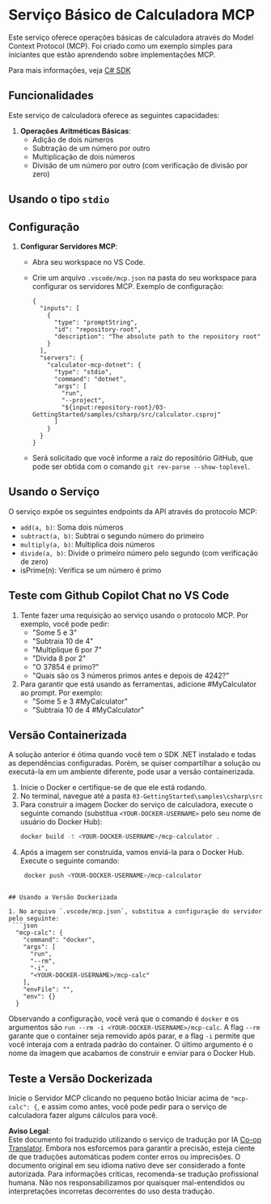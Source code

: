 <!--
CO_OP_TRANSLATOR_METADATA:
{
  "original_hash": "882aae00f1d3f007e20d03b883f44afa",
  "translation_date": "2025-07-13T22:15:39+00:00",
  "source_file": "03-GettingStarted/samples/csharp/README.md",
  "language_code": "br"
}
-->
# Serviço Básico de Calculadora MCP

Este serviço oferece operações básicas de calculadora através do Model Context Protocol (MCP). Foi criado como um exemplo simples para iniciantes que estão aprendendo sobre implementações MCP.

Para mais informações, veja [C# SDK](https://github.com/modelcontextprotocol/csharp-sdk)

## Funcionalidades

Este serviço de calculadora oferece as seguintes capacidades:

1. **Operações Aritméticas Básicas**:
   - Adição de dois números
   - Subtração de um número por outro
   - Multiplicação de dois números
   - Divisão de um número por outro (com verificação de divisão por zero)

## Usando o tipo `stdio`
  
## Configuração

1. **Configurar Servidores MCP**:
   - Abra seu workspace no VS Code.
   - Crie um arquivo `.vscode/mcp.json` na pasta do seu workspace para configurar os servidores MCP. Exemplo de configuração:

     ```jsonc
     {
       "inputs": [
         {
           "type": "promptString",
           "id": "repository-root",
           "description": "The absolute path to the repository root"
         }
       ],
       "servers": {
         "calculator-mcp-dotnet": {
           "type": "stdio",
           "command": "dotnet",
           "args": [
             "run",
             "--project",
             "${input:repository-root}/03-GettingStarted/samples/csharp/src/calculator.csproj"
           ]
         }
       }
     }
     ```

   - Será solicitado que você informe a raiz do repositório GitHub, que pode ser obtida com o comando `git rev-parse --show-toplevel`.

## Usando o Serviço

O serviço expõe os seguintes endpoints da API através do protocolo MCP:

- `add(a, b)`: Soma dois números
- `subtract(a, b)`: Subtrai o segundo número do primeiro
- `multiply(a, b)`: Multiplica dois números
- `divide(a, b)`: Divide o primeiro número pelo segundo (com verificação de zero)
- isPrime(n): Verifica se um número é primo

## Teste com Github Copilot Chat no VS Code

1. Tente fazer uma requisição ao serviço usando o protocolo MCP. Por exemplo, você pode pedir:
   - "Some 5 e 3"
   - "Subtraia 10 de 4"
   - "Multiplique 6 por 7"
   - "Divida 8 por 2"
   - "O 37854 é primo?"
   - "Quais são os 3 números primos antes e depois de 4242?"
2. Para garantir que está usando as ferramentas, adicione #MyCalculator ao prompt. Por exemplo:
   - "Some 5 e 3 #MyCalculator"
   - "Subtraia 10 de 4 #MyCalculator"

## Versão Containerizada

A solução anterior é ótima quando você tem o SDK .NET instalado e todas as dependências configuradas. Porém, se quiser compartilhar a solução ou executá-la em um ambiente diferente, pode usar a versão containerizada.

1. Inicie o Docker e certifique-se de que ele está rodando.
1. No terminal, navegue até a pasta `03-GettingStarted\samples\csharp\src`
1. Para construir a imagem Docker do serviço de calculadora, execute o seguinte comando (substitua `<YOUR-DOCKER-USERNAME>` pelo seu nome de usuário do Docker Hub):
   ```bash
   docker build -t <YOUR-DOCKER-USERNAME>/mcp-calculator .
   ``` 
1. Após a imagem ser construída, vamos enviá-la para o Docker Hub. Execute o seguinte comando:
   ```bash
    docker push <YOUR-DOCKER-USERNAME>/mcp-calculator
  ```

## Usando a Versão Dockerizada

1. No arquivo `.vscode/mcp.json`, substitua a configuração do servidor pelo seguinte:
   ```json
    "mcp-calc": {
      "command": "docker",
      "args": [
        "run",
        "--rm",
        "-i",
        "<YOUR-DOCKER-USERNAME>/mcp-calc"
      ],
      "envFile": "",
      "env": {}
    }
   ```
   Observando a configuração, você verá que o comando é `docker` e os argumentos são `run --rm -i <YOUR-DOCKER-USERNAME>/mcp-calc`. A flag `--rm` garante que o container seja removido após parar, e a flag `-i` permite que você interaja com a entrada padrão do container. O último argumento é o nome da imagem que acabamos de construir e enviar para o Docker Hub.

## Teste a Versão Dockerizada

Inicie o Servidor MCP clicando no pequeno botão Iniciar acima de `"mcp-calc": {`, e assim como antes, você pode pedir para o serviço de calculadora fazer alguns cálculos para você.

**Aviso Legal**:  
Este documento foi traduzido utilizando o serviço de tradução por IA [Co-op Translator](https://github.com/Azure/co-op-translator). Embora nos esforcemos para garantir a precisão, esteja ciente de que traduções automáticas podem conter erros ou imprecisões. O documento original em seu idioma nativo deve ser considerado a fonte autorizada. Para informações críticas, recomenda-se tradução profissional humana. Não nos responsabilizamos por quaisquer mal-entendidos ou interpretações incorretas decorrentes do uso desta tradução.